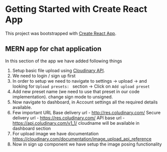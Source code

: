 # Getting Started with Create React App

This project was bootstrapped with [Create React App](https://github.com/facebook/create-react-app).

## MERN app for chat application

In this section of the app we have added following things

1. Setup basic file upload using [Cloudinary API](https://cloudinary.com/).
2. We need to login / sign up first
3. In order to setup we need to navigate to settings -> upload -> and looking for `Upload presets: ` section -> Click on `Add upload preset`
4. Add new preset name (we need to use that preset in our code implementation). change sign mode to unsigned.
5. Now navigate to dashboard, in Account settings all the required details available.
6. Few important URL
   Base delivery url - http://res.coludinary.com/<Cloud Name>
   Secure delivery url - https://res.coludinary.com/<Cloud Name>
   API base url - https://api.coludinary.com/v1_1/<Cloud Name>
   cloudname will be available in dashboard section
7. For upload image we have documentation https://cloudinary.com/documentation/image_upload_api_reference
8. Now in sign up component we have setup the image posing functionality
